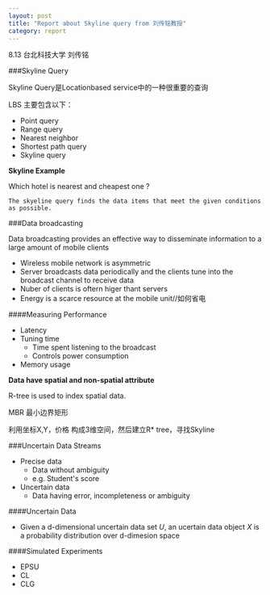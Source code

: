 ```yaml
---
layout: post
title: "Report about Skyline query from 刘传铭教授"
category: report
---
```


8.13 台北科技大学 刘传铭

###Skyline Query

Skyline Query是Locationbased service中的一种很重要的查询

LBS 主要包含以下：

* Point query
* Range query
* Nearest neighbor
* Shortest path query
* Skyline query

**Skyline Example**

Which hotel is nearest and cheapest one ?

	The skyeline query finds the data items that meet the given conditions as possible.

###Data broadcasting

Data broadcasting provides an effective way to disseminate information to a large amount of mobile clients

* Wireless mobile network is asymmetric
* Server broadcasts data periodically and the clients tune into the broadcast channel to receive data
* Nuber of clients is oftern higer thant servers
* Energy is a scarce resource at the mobile unit//如何省电


####Measuring Performance

* Latency
* Tuning time
	* Time spent listening to the broadcast
	* Controls power consumption
* Memory usage

**Data have spatial and non-spatial attribute**


R-tree is used to index spatial data.

MBR 最小边界矩形

利用坐标X,Y，价格 构成3维空间，然后建立R* tree，寻找Skyline

###Uncertain Data Streams

* Precise data
	* Data without ambiguity
	* e.g. Student's score
* Uncertain data
	* Data having error, incompleteness or ambiguity

####Uncertain Data

* Given a d-dimensional uncertain data set *U*, an ucertain data object *X* is a probability distribution over d-dimesion space


####Simulated Experiments

* EPSU
* CL
* CLG














